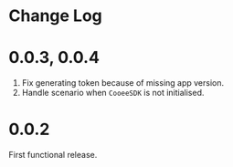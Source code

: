 # Change Log

# 0.0.3, 0.0.4

1. Fix generating token because of missing app version.
2. Handle scenario when `CooeeSDK` is not initialised.

# 0.0.2

First functional release.